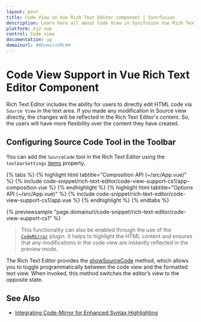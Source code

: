 ```yaml
---
layout: post
title: Code View in Vue Rich Text Editor component | Syncfusion
description: Learn here all about Code View in Syncfusion Vue Rich Text Editor component of Syncfusion Essential JS 2 and more.
platform: ej2-vue
control: Code view 
documentation: ug
domainurl: ##DomainURL##
---
```


# Code View Support in Vue Rich Text Editor Component

Rich Text Editor includes the ability for users to directly edit HTML code via `Source View` in the text area. If you made any modification in Source view directly, the changes will be reflected in the Rich Text Editor's content. So, the users will have more flexibility over the content they have created.

## Configuring Source Code Tool in the Toolbar

You can add the `SourceCode` tool in the Rich Text Editor using the `toolbarSettings` [items](../api/rich-text-editor/toolbarSettings/#items) property.

{% tabs %}
{% highlight html tabtitle="Composition API (~/src/App.vue)" %}
{% include code-snippet/rich-text-editor/code-view-support-cs1/app-composition.vue %}
{% endhighlight %}
{% highlight html tabtitle="Options API (~/src/App.vue)" %}
{% include code-snippet/rich-text-editor/code-view-support-cs1/app.vue %}
{% endhighlight %}
{% endtabs %}
        
{% previewsample "page.domainurl/code-snippet/rich-text-editor/code-view-support-cs1" %}


>This functionality can also be enabled through the use of the [`CodeMirror`](https://codemirror.net/) plugin. It helps to highlight the HTML content and ensures that any modifications in the code view are instantly reflected in the preview mode.

The Rich Text Editor provides the [showSourceCode](https://ej2.syncfusion.com/vue/documentation/api/rich-text-editor/#showsourcecode) method, which allows you to toggle programmatically between the code view and the formatted text view. When invoked, this method switches the editor’s view to the opposite state.

## See Also

* [Integrating Code-Mirror for Enhanced Syntax Highlighting](https://ej2.syncfusion.com/vue/documentation/rich-text-editor/third-party-integration#codemirror-integration)

